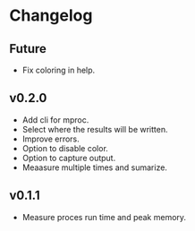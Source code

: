 # Changelog

## Future
- Fix coloring in help.

## v0.2.0
- Add cli for mproc.
- Select where the results will be written.
- Improve errors.
- Option to disable color.
- Option to capture output.
- Meaasure multiple times and sumarize.

## v0.1.1
- Measure proces run time and peak memory.
